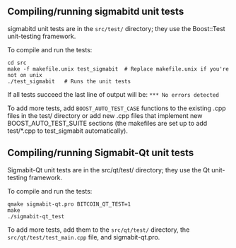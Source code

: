 Compiling/running sigmabitd unit tests
------------------------------------

sigmabitd unit tests are in the `src/test/` directory; they
use the Boost::Test unit-testing framework.

To compile and run the tests:

	cd src
	make -f makefile.unix test_sigmabit  # Replace makefile.unix if you're not on unix
	./test_sigmabit   # Runs the unit tests

If all tests succeed the last line of output will be:
`*** No errors detected`

To add more tests, add `BOOST_AUTO_TEST_CASE` functions to the existing
.cpp files in the test/ directory or add new .cpp files that
implement new BOOST_AUTO_TEST_SUITE sections (the makefiles are
set up to add test/*.cpp to test_sigmabit automatically).


Compiling/running Sigmabit-Qt unit tests
---------------------------------------

Sigmabit-Qt unit tests are in the src/qt/test/ directory; they
use the Qt unit-testing framework.

To compile and run the tests:

	qmake sigmabit-qt.pro BITCOIN_QT_TEST=1
	make
	./sigmabit-qt_test

To add more tests, add them to the `src/qt/test/` directory,
the `src/qt/test/test_main.cpp` file, and sigmabit-qt.pro.

